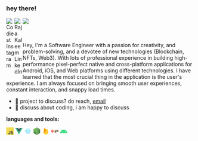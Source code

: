 ### hey there! 
<a target='_blank' href="https://www.instagram.com/codiest.co/">
  <img align="left" alt="Codiest Instagram" width="22px" src="https://raw.githubusercontent.com/hussainweb/hussainweb/main/icons/instagram.png" />
</a>
<a target='_blank' href="https://www.linkedin.com/in/coderraja/">
  <img align="left" alt="Raja Kaleem LinkedIn" width="22px" src="https://raw.githubusercontent.com/peterthehan/peterthehan/master/assets/linkedin.svg" />
</a>

![](https://visitor-badge.glitch.me/badge?page_id=kaleemlab.kaleemlab)

<br />

Hey, I'm a Software Engineer with a passion for creativity, and problem-solving, and a devotee of new technologies (Blockchain, NFTs, Web3). With lots of professional experience in building high-performance pixel-perfect native and cross-platform applications for Android, iOS, and Web platforms using different technologies. I have learned that the most crucial thing in the application is the user's experience. I am always focused on bringing smooth user experiences, constant interaction, and snappy load times.
  
- 💼 project to discuss? do reach, [email](mailto:ceo@codiest.co)
- 💬 discuss about coding, i am happy to discuss

**languages and tools:**  

<code><img height="20" src="https://raw.githubusercontent.com/github/explore/80688e429a7d4ef2fca1e82350fe8e3517d3494d/topics/javascript/javascript.png"></code>
<code><img height="20" src="https://raw.githubusercontent.com/github/explore/80688e429a7d4ef2fca1e82350fe8e3517d3494d/topics/vue/vue.png"></code>
<code><img height="20" src="https://raw.githubusercontent.com/github/explore/80688e429a7d4ef2fca1e82350fe8e3517d3494d/topics/react/react.png"></code>
<code><img height="20" src="https://raw.githubusercontent.com/github/explore/80688e429a7d4ef2fca1e82350fe8e3517d3494d/topics/nodejs/nodejs.png"></code>
<code><img height="20" src="https://raw.githubusercontent.com/github/explore/80688e429a7d4ef2fca1e82350fe8e3517d3494d/topics/firebase/firebase.png"></code>
<code><img height="20" src="https://raw.githubusercontent.com/github/explore/80688e429a7d4ef2fca1e82350fe8e3517d3494d/topics/git/git.png"></code>
<code><img height="20" src="https://raw.githubusercontent.com/github/explore/80688e429a7d4ef2fca1e82350fe8e3517d3494d/topics/android/android.png"></code>
